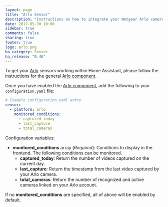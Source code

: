 ```yaml
---
layout: page
title: "Arlo Sensor"
description: "Instructions on how to integrate your Netgear Arlo cameras within Home Assistant."
date: 2017-05-30 10:00
sidebar: true
comments: false
sharing: true
footer: true
logo: arlo.png
ha_category: Sensor
ha_release: "0.46"
---
```


To get your [Arlo](https://arlo.netgear.com/) sensors working within Home Assistant, please follow the instructions for the general [Arlo component](/components/arlo).

Once you have enabled the [Arlo component](/components/arlo), add the following to your `configuration.yaml` file:

```yaml
# Example configuration.yaml entry
sensor:
  - platform: arlo
    monitored_conditions:
      - captured_today
      - last_capture
      - total_cameras
```

Configuration variables:

- **monitored_conditions** array (*Required*): Conditions to display in the frontend. The following conditions can be monitored.
  - **captured_today**: Return the number of videos captured on the current day.
  - **last_capture**: Return the timestamp from the last video captured by your Arlo camera.
  - **total_cameras**: Return the number of recognized and active cameras linked on your Arlo account.

If no **monitored_conditions** are specified, all of above will be enabled by default.

